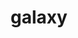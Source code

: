 ---
title: "galaxy"
hashtag: galaxy
layout: hashtag
plural: "galaxies"
tags:
  - Universe
  - Astronomy
---